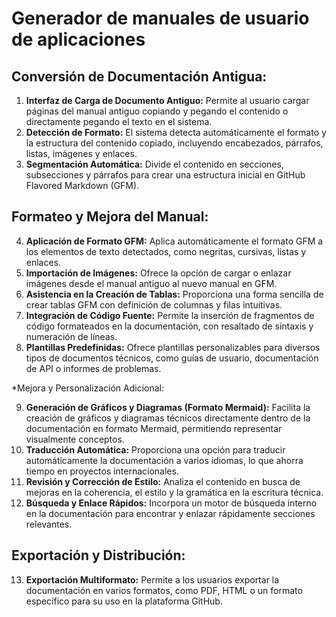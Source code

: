 # Generador de manuales de usuario de aplicaciones 

## Conversión de Documentación Antigua:


1. **Interfaz de Carga de Documento Antiguo:** Permite al usuario cargar páginas del manual antiguo copiando y pegando el contenido o directamente pegando el texto en el sistema.
2. **Detección de Formato:** El sistema detecta automáticamente el formato y la estructura del contenido copiado, incluyendo encabezados, párrafos, listas, imágenes y enlaces.
3. **Segmentación Automática:** Divide el contenido en secciones, subsecciones y párrafos para crear una estructura inicial en GitHub Flavored Markdown (GFM).

## Formateo y Mejora del Manual:


4. **Aplicación de Formato GFM:** Aplica automáticamente el formato GFM a los elementos de texto detectados, como negritas, cursivas, listas y enlaces.
5. **Importación de Imágenes:** Ofrece la opción de cargar o enlazar imágenes desde el manual antiguo al nuevo manual en GFM.
6. **Asistencia en la Creación de Tablas:** Proporciona una forma sencilla de crear tablas GFM con definición de columnas y filas intuitivas.
7. **Integración de Código Fuente:** Permite la inserción de fragmentos de código formateados en la documentación, con resaltado de sintaxis y numeración de líneas.
8. **Plantillas Predefinidas:** Ofrece plantillas personalizables para diversos tipos de documentos técnicos, como guías de usuario, documentación de API o informes de problemas.

*Mejora y Personalización Adicional:


9. **Generación de Gráficos y Diagramas (Formato Mermaid):** Facilita la creación de gráficos y diagramas técnicos directamente dentro de la documentación en formato Mermaid, permitiendo representar visualmente conceptos.
10. **Traducción Automática:** Proporciona una opción para traducir automáticamente la documentación a varios idiomas, lo que ahorra tiempo en proyectos internacionales.
11. **Revisión y Corrección de Estilo:** Analiza el contenido en busca de mejoras en la coherencia, el estilo y la gramática en la escritura técnica.
12. **Búsqueda y Enlace Rápidos:** Incorpora un motor de búsqueda interno en la documentación para encontrar y enlazar rápidamente secciones relevantes.

## Exportación y Distribución:


13. **Exportación Multiformato:** Permite a los usuarios exportar la documentación en varios formatos, como PDF, HTML o un formato específico para su uso en la plataforma GitHub.
